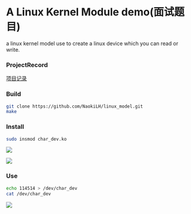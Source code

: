 # A Linux Kernel Module demo(面试题目)

a linux kernel model use to create a linux device which you can read or write.

### ProjectRecord
[项目记录](https://github.com/NaokiLH/linux_model/blob/master/项目记录.md)
### Build

```sh
git clone https://github.com/NaokiLH/linux_model.git
make
```

### Install

```sh
sudo insmod char_dev.ko
```

![](https://files.catbox.moe/faq2jm.png)

![](https://files.catbox.moe/4x8fga.png)

### Use

```sh
echo 114514 > /dev/char_dev
cat /dev/char_dev 
```

![](https://files.catbox.moe/g98al8.png)


